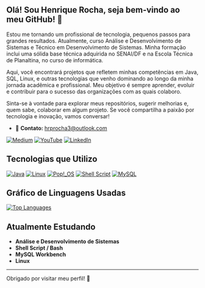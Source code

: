 ## Olá! Sou Henrique Rocha, seja bem-vindo ao meu GitHub! 👋
Estou me tornando um profissional de tecnologia, pequenos passos para grandes resultados. Atualmente, curso Análise e Desenvolvimento de Sistemas e Técnico em Desenvolvimento de Sistemas. Minha formação inclui uma sólida base técnica adquirida no SENAI/DF e na Escola Técnica de Planaltina, no curso de informática.

Aqui, você encontrará projetos que refletem minhas competências em Java, SQL, Linux, e outras tecnologias que venho dominando ao longo da minha jornada acadêmica e profissional. Meu objetivo é sempre aprender, evoluir e contribuir para o sucesso das organizações com as quais colaboro.

Sinta-se à vontade para explorar meus repositórios, sugerir melhorias e, quem sabe, colaborar em algum projeto. Se você compartilha a paixão por tecnologia e inovação, vamos conversar!

- 📧 **Contato:** [hrprocha3@outlook.com](mailto:hrprocha3@outlook.com)  

[![Medium](https://img.shields.io/badge/Medium-12100E?style=for-the-badge&logo=medium&logoColor=white)](https://medium.com/@Henrique.R.pereira) 
[![YouTube](https://img.shields.io/badge/YouTube-FF0000?style=for-the-badge&logo=youtube&logoColor=white)](https://www.youtube.com/@ShakaLinux)
[![LinkedIn](https://img.shields.io/badge/LinkedIn-0077B5?style=for-the-badge&logo=linkedin&logoColor=white)](https://www.linkedin.com/in/henrique-rocha-340708269/)

## Tecnologias que Utilizo

[![Java](https://img.shields.io/badge/Java-007396?style=for-the-badge&logo=java&logoColor=white)](https://www.java.com/)
[![Linux](https://img.shields.io/badge/Linux-FCC624?style=for-the-badge&logo=linux&logoColor=black)](https://www.linux.org/)
[![Pop!_OS](https://img.shields.io/badge/Pop!_OS-48B9C7?style=for-the-badge&logo=Pop!_OS&logoColor=white)](https://pop.system76.com/)
[![Shell Script](https://img.shields.io/badge/Shell_Script-121011?style=for-the-badge&logo=gnu-bash&logoColor=white)](https://www.gnu.org/software/bash/)
[![MySQL](https://img.shields.io/badge/MySQL-00000F?style=for-the-badge&logo=mysql&logoColor=white)](https://www.mysql.com/)

## Gráfico de Linguagens Usadas

<a href="https://github.com/anuraghazra/github-readme-stats">
  <img src="https://github-readme-stats.vercel.app/api/top-langs/?username=RickLinuux&layout=compact&theme=dark" alt="Top Languages">
</a>

## Atualmente Estudando

- **Análise e Desenvolvimento de Sistemas**
- **Shell Script / Bash**
- **MySQL Workbench**
- **Linux**


---

Obrigado por visitar meu perfil! 🚀

